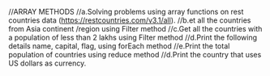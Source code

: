 //ARRAY METHODS
//a.Solving problems using array functions on rest countries data (https://restcountries.com/v3.1/all).
//b.et all the countries from Asia continent /region using Filter method
//c.Get all the countries with a population of less than 2 lakhs using Filter method
//d.Print the following details name, capital, flag, using forEach method
//e.Print the total population of countries using reduce method
//d.Print the country that uses US dollars as currency.
